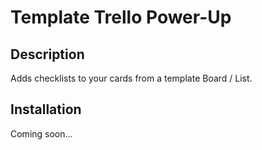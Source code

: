 # Template Trello Power-Up

## Description

Adds checklists to your cards from a template Board / List.

## Installation

Coming soon...